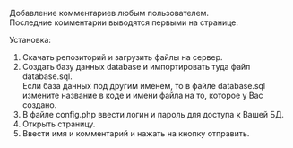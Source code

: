 Добавление комментариев любым пользователем.<br>
Последние комментарии выводятся первыми на странице.

Установка:
1. Скачать репозиторий и загрузить файлы на сервер.
2. Создать базу данных database и импортировать туда файл database.sql.<br>
   Если база данных под другим именем, то в файле database.sql <br>
   измените название в коде и имени файла на то, которое у Вас создано.
3. В файле config.php ввести логин и пароль для доступа к Вашей БД.
4. Открыть страницу.
5. Ввести имя и комментарий и нажать на кнопку отправить.


